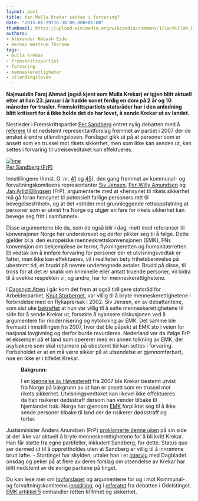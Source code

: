 ```yaml
---
layout: post
title: Kan Mulla Krekar settes i forvaring?
date: "2015-01-29T16:38:00.000+01:00"
thumbnail: https://upload.wikimedia.org/wikipedia/commons/1/1e/Mullah_Krekar.jpg
authors:
- Alexander Habash Eide
- Herman Westrum Thorsen
tags:
- mulla krekar
- fremskrittspartiet
- forvaring
- menneskerettigheter
- utlendingsloven
---
```


**Najmuddin Faraj Ahmad (også kjent som Mulla Krekar) er igjen blitt aktuell etter at han 23. januar i år hadde sonet ferdig en dom på 2 år og 10 måneder for trusler. Fremskrittspartiets statsråder har i den anledning blitt kritisert for å ikke holde det de har lovet, å sende Krekar ut av landet.**

Nestleder i Fremskrittspartiet [Per Sandberg](https://www.holderdeord.no/representatives/pes) entret nylig debatten med å [referere](http://www.tv2.no/a/6473763) til et nedstemt representantforslag fremmet av partiet i 2007 der de ønsket å endre utlendingsloven. Forslaget gikk ut på at personer som er ansett som en trussel mot rikets sikkerhet, men som ikke kan sendes ut, kan settes i forvaring til utreisevedtaket kan effektueres.

<div class="right-box">
  <a href="https://www.holderdeord.no/representatives/pes">
    <img src="https://www.holderdeord.no/api/representatives/pes/image?version=medium" alt="ime" style="border-radius: 4px;"/>
    <figcaption>Per Sandberg (FrP)</figcaption>
  </a>
</div>

Innstillingene (Innst. O. nr. [41](https://www.stortinget.no/Global/pdf/Innstillinger/Odelstinget/2007-2008/inno-200708-041.pdf) og [45](https://www.stortinget.no/Global/pdf/Innstillinger/Odelstinget/2006-2007/inno-200607-045.pdf)), den gang fremmet av kommunal- og forvaltningskomiteens representanter [Siv Jensen](https://www.holderdeord.no/representatives/sivj), [Per-Willy Amundsen](https://www.holderdeord.no/representatives/pta) og [Jan Arild Ellingsen](https://www.holderdeord.no/representatives/jae) (FrP), argumenterte med at «hensynet til rikets sikkerhet må gå foran hensynet til potensielt farlige personers rett til bevegelsesfrihet», og at det «strider mot grunnleggende rettsoppfatning at personer som er utvist fra Norge og utgjør en fare for rikets sikkerhet kan bevege seg fritt i samfunnet».


Disse argumentene ble da, som de også blir i dag, møtt med referanser til konvensjoner Norge har underskrevet og derfor plikter seg til å følge. Dette gjelder bl.a. den europeiske menneskrettskonvensjonen (EMK), FNs konvensjon om bekjemplese av terror, flykningeretten og humanitærretten. Et vedtak om å innføre forvaring for personer der et utvisningsvedtak er fattet, men ikke kan effektueres, vil i realiteten bety frihetsberøvelse på ubestemt tid, et brudd på nevnte undertegnede avtaler. Brudd på disse, til tross for at det er snakk om kriminelle eller antatt truende personer, vil bidra til å svekke respekten vi, og andre, har for menneskerettighetene.

I [Dagsnytt Atten](http://www.nrk.no/norge/sentrale-ap-politikere-ville-bryte-menneskerettighetene-1.12177597) i går kom det frem at også tidligere statsråd for Arbeiderpartiet, [Knut Storberget](https://www.holderdeord.no/representatives/knus), var villig til å bryte menneskerettighetene i forbindelse med en flykaprersak i 2002. Siv Jensen, en av debattantene, som sist uke [bekreftet](http://www.tv2.no/v/873476/) at hun var villig til å sette menneskerettighetene til side for å sende Krekar ut, forsøkte å nyansere diskusjonen ved å argumentere for modernisering og nytolkning av EMK. Det samme ble fremsatt i innstillingen fra 2007, hvor det ble påpekt at EMK sto i veien for nasjonal lovgivning og derfor burde revurderes. Nederland var da ifølge FrP et eksempel på et land som opererer med en annen tolkning av EMK, der asylsøkere som skal returnere på ubestemt tid kan settes i forvaring. Forbeholdet er at en må være sikker på at utsendelse er gjennomførbart, noe en ikke er i tilfellet Krekar.

<figure class="fact-box left-box">
  <strong>Bakgrunn:</strong>

  I en <a href="//files.holderdeord.no/pdf/hoyesterett/krekar.pdf">kjennelse av Høyesterett</a> fra 2007 ble Krekar bestemt utvist fra Norge på bakgrunn av at han er ansett som en trussel mot rikets sikkerhet. Utvisningsvedtaket kan likevel ikke effektueres da han risikerer dødsstraff dersom han vender tilbake til hjemlandet Irak. Norge har gjennom <a href="https://lovdata.no/dokument/NL/lov/1999-05-21-30/KAPITTEL_emkn-1#KAPITTEL_emkn-1">EMK</a> forpliktet seg til å ikke sende personer tilbake til land der de risikerer dødsstraff og tortur.
</figure>

Justisminister Anders Anundsen (FrP) [proklamerte denne uken](http://www.vg.no/nyheter/innenriks/mulla-krekar/justis-anders-uenig-med-frp-siv/a/23382646/) på sin side at det ikke var aktuelt å bryte menneskerettighetene for å bli kvitt Krekar. Han får støtte fra egne partifeller, inkludert Sandberg, for dette. Status quo ser dermed ut til å opprettholdes uten at Sandberg er villig til å innrømme brutt løfte. - Stortinget har skylden, uttaler han i et [intervju](http://www.dagbladet.no/2015/01/28/nyheter/samfunn/politikk/innenriks/regjeringen/37402119/) med Dagbladet onsdag og peker på at flere av deres forslag om utsendelse av Krekar har blitt nedstemt av de øvrige partiene på tinget.

Du kan lese mer om [lovforslaget](https://www.stortinget.no/Global/pdf/Representantforslag/2007-2008/dok8-200708-025.pdf) og argumentene for og i mot Kommunal- og forvaltningskomiteens [innstilling](https://www.stortinget.no/Global/pdf/Innstillinger/Odelstinget/2007-2008/inno-200708-041.pdf), og i [referatet](https://www.stortinget.no/Global/pdf/Referater/Odelstinget/2006-2007/o070327.pdf) fra debatten i Odelstinget. [EMK artikkel 5](http://lovdata.no/lov/1999-05-21-30/emkn/a5) omhandler retten til frihet og sikkerhet.

<div style="clear: both;"></div>
